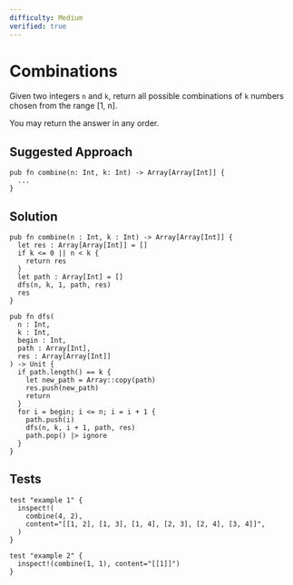 ```yaml
---
difficulty: Medium
verified: true
---
```


# Combinations

Given two integers `n` and `k`, return all possible combinations of `k` numbers chosen from the range [1, n].

You may return the answer in any order.

## Suggested Approach

```mbt nocheck
pub fn combine(n: Int, k: Int) -> Array[Array[Int]] {
  ...
}
```

## Solution

```mbt
pub fn combine(n : Int, k : Int) -> Array[Array[Int]] {
  let res : Array[Array[Int]] = []
  if k <= 0 || n < k {
    return res
  }
  let path : Array[Int] = []
  dfs(n, k, 1, path, res)
  res
}

pub fn dfs(
  n : Int,
  k : Int,
  begin : Int,
  path : Array[Int],
  res : Array[Array[Int]]
) -> Unit {
  if path.length() == k {
    let new_path = Array::copy(path)
    res.push(new_path)
    return
  }
  for i = begin; i <= n; i = i + 1 {
    path.push(i)
    dfs(n, k, i + 1, path, res)
    path.pop() |> ignore
  }
}
```

## Tests

```moonbit
test "example 1" {
  inspect!(
    combine(4, 2),
    content="[[1, 2], [1, 3], [1, 4], [2, 3], [2, 4], [3, 4]]",
  )
}

test "example 2" {
  inspect!(combine(1, 1), content="[[1]]")
}
```
